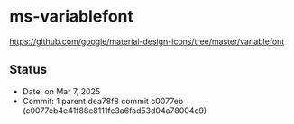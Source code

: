 # ms-variablefont
https://github.com/google/material-design-icons/tree/master/variablefont

## Status 
- Date: on Mar 7, 2025
- Commit: 1 parent dea78f8 commit c0077eb (c0077eb4e41f88c8111fc3a6fad53d04a78004c9)
